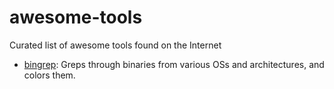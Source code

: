 # awesome-tools

Curated list of awesome tools found on the Internet

* [bingrep](https://github.com/m4b/bingrep): Greps through binaries from various OSs and architectures, and colors them.
